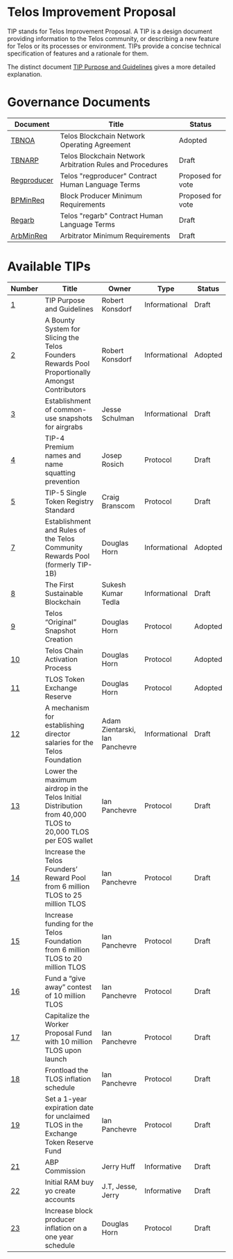 # Telos Improvement Proposal
TIP stands for Telos Improvement Proposal. A TIP is a design document
providing information to the Telos community, or describing a new feature for
Telos or its processes or environment. TIPs provide a concise
technical specification of features and a rationale for them.

The distinct document [TIP Purpose and Guidelines](tip-0001.md) gives a more
detailed explanation.

# Governance Documents

Document           | Title                                                    | Status
-------------------|----------------------------------------------------------|------------------
[TBNOA](TelosOperatingAgreement.md)  | Telos Blockchain Network Operating Agreement | Adopted
[TBNARP](TBNARP.md) | Telos Blockchain Network Arbitration Rules and Procedures | Draft
[Regproducer](Regproducer.md) | Telos "regproducer" Contract Human Language Terms | Proposed for vote
[BPMinReq](BPMinReq.md) | Block Producer Minimum Requirements | Proposed for vote
[Regarb](Regarb.md) | Telos "regarb" Contract Human Language Terms | Draft
[ArbMinReq](ArbMinReq.md) | Arbitrator Minimum Requirements | Draft

# Available TIPs

Number             | Title                                                    | Owner             | Type           | Status
-------------------|----------------------------------------------------------|-------------------|----------------|--------
[1](tip-0001.md)  | TIP Purpose and Guidelines | Robert Konsdorf      | Informational  | Draft
[2](tip-0002.md)  | A Bounty System for Slicing the Telos Founders Rewards Pool Proportionally Amongst Contributors | Robert Konsdorf  | Informational | Adopted
[3](tip-0003.md)  | Establishment of common-use snapshots for airgrabs | Jesse Schulman | Informational | Draft
[4](tip-0004.md)  | TIP-4 Premium names and name squatting prevention | Josep Rosich | Protocol | Draft
[5](tip-0005.md)  | TIP-5 Single Token Registry Standard | Craig Branscom | Protocol | Draft
[7](tip-0007.md)  | Establishment and Rules of the Telos Community Rewards Pool (formerly TIP-1B) | Douglas Horn | Informational | Adopted
[8](tip-0008.md)  | The First Sustainable Blockchain | Sukesh Kumar Tedla | Informational | Draft
[9](tip-0009.md)  | Telos “Original” Snapshot Creation | Douglas Horn | Protocol | Adopted
[10](tip-0010.md)  | Telos Chain Activation Process | Douglas Horn | Protocol | Adopted
[11](tip-0011.md)  | TLOS Token Exchange Reserve | Douglas Horn | Protocol | Adopted
[12](tip-0012.md)  | A mechanism for establishing director salaries for the Telos Foundation | Adam Zientarski, Ian Panchevre | Informational | Draft
[13](tip-0013.md)  | Lower the maximum airdrop in the Telos Initial Distribution from 40,000 TLOS to 20,000 TLOS per EOS wallet | Ian Panchevre | Protocol | Draft
[14](tip-0014.md)  | Increase the Telos Founders’ Reward Pool from 6 million TLOS to 25 million TLOS | Ian Panchevre | Protocol | Draft
[15](tip-0015.md)  | Increase funding for the Telos Foundation from 6 million TLOS to 20 million TLOS | Ian Panchevre | Protocol | Draft
[16](tip-0016.md)  | Fund a “give away” contest of 10 million TLOS | Ian Panchevre | Protocol | Draft
[17](tip-0017.md)  | Capitalize the Worker Proposal Fund with 10 million TLOS upon launch | Ian Panchevre | Protocol | Draft
[18](tip-0018.md)  | Frontload the TLOS inflation schedule | Ian Panchevre | Protocol | Draft
[19](tip-0019.md)  | Set a 1-year expiration date for unclaimed TLOS in the Exchange Token Reserve Fund | Ian Panchevre | Protocol | Draft
[21](tip-0021.md) | ABP Commission | Jerry Huff | Informative | Draft
[22](tip-0022.md) | Initial RAM buy yo create accounts | J.T, Jesse, Jerry |Informative | Draft
[23](tip-0023.md) | Increase block producer inflation on a one year schedule | Douglas Horn | Protocol | Draft
